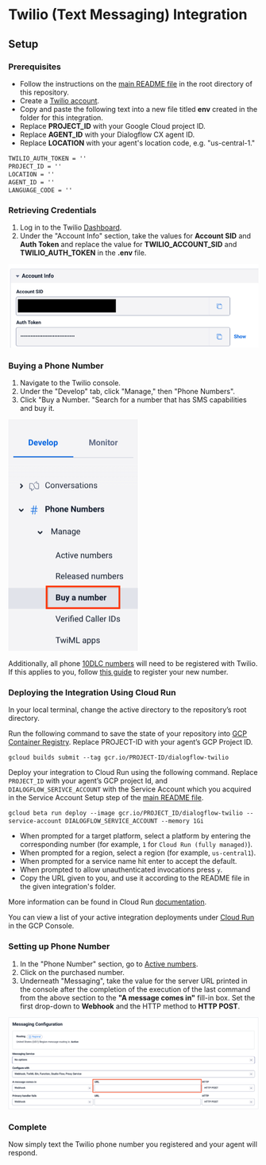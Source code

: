 # Twilio (Text Messaging) Integration

## Setup

### Prerequisites

- Follow the instructions on the [main README file](https://github.com/GoogleCloudPlatform/dialogflow-integrations#readme) in the root directory of this repository.
- Create a [Twilio account](https://www.twilio.com/try-twilio).
- Copy and paste the following text into a new file titled __env__ created in the folder for this integration.
- Replace __PROJECT_ID__ with your Google Cloud project ID.
- Replace __AGENT_ID__ with your Dialogflow CX agent ID.
- Replace __LOCATION__ with your agent's location code, e.g. "us-central-1."
  
```TWILIO_ACCOUNT_SID = ''
TWILIO_AUTH_TOKEN = ''
PROJECT_ID = ''
LOCATION = ''
AGENT_ID = ''
LANGUAGE_CODE = ''
```
### Retrieving Credentials

1. Log in to the Twilio [Dashboard](https://www.twilio.com/console). 
2. Under the "Account Info" section, take the values for  __Account SID__ and __Auth Token__ and replace the value for __TWILIO_ACCOUNT_SID__ and __TWILIO_AUTH_TOKEN__ in the __.env__ file.

![Account Info](images/account-info.png)

### Buying a Phone Number

1. Navigate to the Twilio console. 
2. Under the "Develop" tab, click "Manage," then "Phone Numbers". 
3. Click "Buy a Number. "Search for a number that has SMS capabilities and buy it. 

![Buy a Number](images/buy-a-number.png)

Additionally, all phone [10DLC numbers](https://support.twilio.com/hc/en-us/articles/360038173654-What-are-the-differences-between-long-codes-A2P-10DLC-short-codes-and-Toll-Free-numbers-for-messaging-to-US-Canada-) will need to be registered with Twilio. If this applies to you, follow [this guide](https://support.twilio.com/hc/en-us/articles/1260801864489-How-do-I-register-to-use-A2P-10DLC-messaging-) to register your new number. 

### Deploying the Integration Using Cloud Run

In your local terminal, change the active directory to the repository’s root directory.

Run the following command to save the state of your repository into [GCP Container Registry](https://console.cloud.google.com/gcr/). Replace PROJECT-ID with your agent’s GCP Project ID.

```shell
gcloud builds submit --tag gcr.io/PROJECT-ID/dialogflow-twilio
```

Deploy your integration to Cloud Run using the following command. Replace `PROJECT_ID` with your agent’s GCP project Id, and `DIALOGFLOW_SERIVCE_ACCOUNT` with the Service Account which you acquired in the Service Account Setup step of the [main README file](../readme.md).

```shell
gcloud beta run deploy --image gcr.io/PROJECT_ID/dialogflow-twilio --service-account DIALOGFLOW_SERVICE_ACCOUNT --memory 1Gi
```

- When prompted for a target platform, select a platform by entering the corresponding number (for example, ``1`` for ``Cloud Run (fully managed)``).
 - When prompted for a region, select a region (for example, ``us-central1``).
 - When prompted for a service name hit enter to accept the default.
 - When prompted to allow unauthenticated invocations press ``y``.
 - Copy the URL given to you, and use it according to the README file in the
 given integration's folder.

More information can be found in Cloud Run
[documentation](https://cloud.google.com/run/docs/deploying).

You can view a list of your active integration deployments under [Cloud Run](https://console.cloud.google.com/run) in the GCP Console.

### Setting up Phone Number

1. In the "Phone Number" section, go to [Active numbers](https://www.twilio.com/console/phone-numbers/incoming).
2. Click on the purchased number. 
3. Underneath "Messaging", take the value for the server URL printed in the console after the completion of the execution of the last command from the above section to the __"A message comes in"__ fill-in box. Set the first drop-down to __Webhook__ and the HTTP method to __HTTP POST__. 

![Number Configuration](images/number-config.png)

### Complete

Now simply text the Twilio phone number you registered and your agent will respond. 

